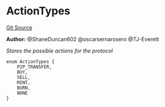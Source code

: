 # ActionTypes
[Git Source](https://github.com/thrackle-io/tron/blob/35220e3468902ae927d760ed6963ae4507446c20/src/common/ActionEnum.sol)

**Author:**
@ShaneDuncan602 @oscarsernarosero @TJ-Everett

*Stores the possible actions for the protocol*


```solidity
enum ActionTypes {
    P2P_TRANSFER,
    BUY,
    SELL,
    MINT,
    BURN,
    NONE
}
```

